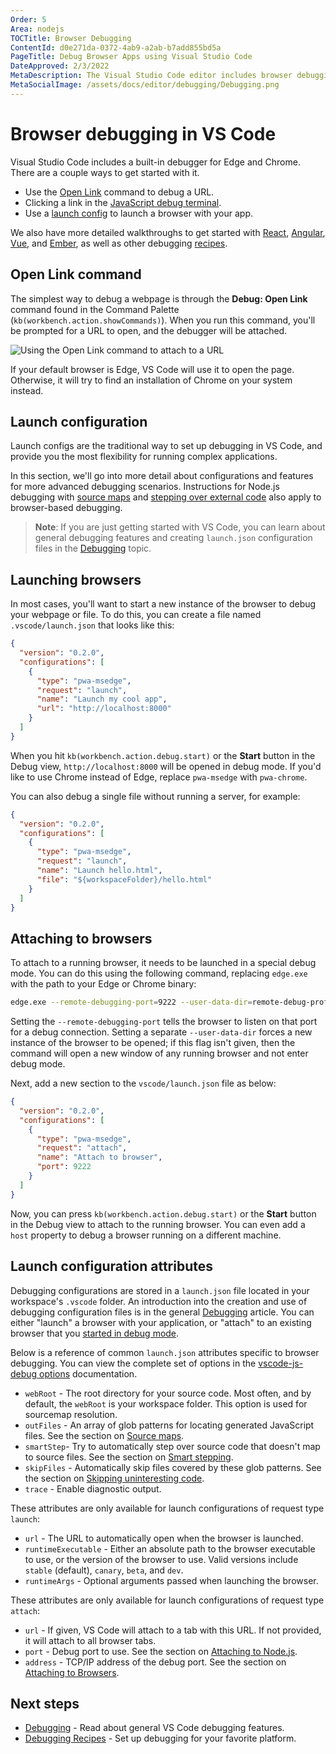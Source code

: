 ```yaml
---
Order: 5
Area: nodejs
TOCTitle: Browser Debugging
ContentId: d0e271da-0372-4ab9-a2ab-b7add855bd5a
PageTitle: Debug Browser Apps using Visual Studio Code
DateApproved: 2/3/2022
MetaDescription: The Visual Studio Code editor includes browser debugging support. Set breakpoints, step-in, inspect variables and more.
MetaSocialImage: /assets/docs/editor/debugging/Debugging.png
---
```

# Browser debugging in VS Code

Visual Studio Code includes a built-in debugger for Edge and Chrome. There are a couple ways to get started with it.

* Use the [Open Link](#open-link-command) command to debug a URL.
* Clicking a link in the [JavaScript debug terminal](/docs/nodejs/nodejs-debugging.md#javascript-debug-terminal).
* Use a [launch config](#launch-configuration) to launch a browser with your app.

We also have more detailed walkthroughs to get started with [React](/docs/nodejs/reactjs-tutorial), [Angular](/docs/nodejs/angular-tutorial), [Vue](/docs/nodejs/vuejs-tutorial), and [Ember](/docs/nodejs/emberjs-tutorial), as well as other debugging [recipes](/docs/nodejs/debugging-recipes).

## Open Link command

The simplest way to debug a webpage is through the **Debug: Open Link** command found in the Command Palette (`kb(workbench.action.showCommands)`). When you run this command, you'll be prompted for a URL to open, and the debugger will be attached.

![Using the Open Link command to attach to a URL](images/browser-debugging/debug-open-link.gif)

If your default browser is Edge, VS Code will use it to open the page. Otherwise, it will try to find an installation of Chrome on your system instead.

## Launch configuration

Launch configs are the traditional way to set up debugging in VS Code, and provide you the most flexibility for running complex applications.

In this section, we'll go into more detail about configurations and features for more advanced debugging scenarios. Instructions for Node.js debugging with [source maps](/docs/nodejs/nodejs-debugging.md#source-maps) and [stepping over external code](/docs/nodejs/nodejs-debugging.md#skipping-uninteresting-code) also apply to browser-based debugging.

>**Note**: If you are just getting started with VS Code, you can learn about general debugging features and creating `launch.json` configuration files in the [Debugging](/docs/editor/debugging.md) topic.

## Launching browsers

In most cases, you'll want to start a new instance of the browser to debug your webpage or file. To do this, you can create a file named `.vscode/launch.json` that looks like this:

```json
{
  "version": "0.2.0",
  "configurations": [
    {
      "type": "pwa-msedge",
      "request": "launch",
      "name": "Launch my cool app",
      "url": "http://localhost:8000"
    }
  ]
}
```

When you hit `kb(workbench.action.debug.start)` or the **Start** button in the Debug view, `http://localhost:8000` will be opened in debug mode. If you'd like to use Chrome instead of Edge, replace `pwa-msedge` with `pwa-chrome`.

You can also debug a single file without running a server, for example:

```json
{
  "version": "0.2.0",
  "configurations": [
    {
      "type": "pwa-msedge",
      "request": "launch",
      "name": "Launch hello.html",
      "file": "${workspaceFolder}/hello.html"
    }
  ]
}
```

## Attaching to browsers

To attach to a running browser, it needs to be launched in a special debug mode. You can do this using the following command, replacing `edge.exe` with the path to your Edge or Chrome binary:

```bash
edge.exe --remote-debugging-port=9222 --user-data-dir=remote-debug-profile
```

Setting the `--remote-debugging-port` tells the browser to listen on that port for a debug connection. Setting a separate `--user-data-dir` forces a new instance of the browser to be opened; if this flag isn't given, then the command will open a new window of any running browser and not enter debug mode.

Next, add a new section to the `vscode/launch.json` file as below:

```json
{
  "version": "0.2.0",
  "configurations": [
    {
      "type": "pwa-msedge",
      "request": "attach",
      "name": "Attach to browser",
      "port": 9222
    }
  ]
}
```

Now, you can press `kb(workbench.action.debug.start)` or the **Start** button in the Debug view to attach to the running browser. You can even add a `host` property to debug a browser running on a different machine.

## Launch configuration attributes

Debugging configurations are stored in a `launch.json` file located in your workspace's `.vscode` folder. An introduction into the creation and use of debugging configuration files is in the general [Debugging](/docs/editor/debugging.md#launch-configurations) article. You can either "launch" a browser with your application, or "attach" to an existing browser that you [started in debug mode](#attaching-to-browsers).

Below is a reference of common `launch.json` attributes specific to browser debugging. You can view the complete set of options in the [vscode-js-debug options](https://github.com/microsoft/vscode-js-debug/blob/main/OPTIONS.md) documentation.

* `webRoot` - The root directory for your source code. Most often, and by default, the `webRoot` is your workspace folder. This option is used for sourcemap resolution.
* `outFiles` - An array of glob patterns for locating generated JavaScript files. See the section on [Source maps](/docs/nodejs/nodejs-debugging.md#source-maps).
* `smartStep`- Try to automatically step over source code that doesn't map to source files. See the section on [Smart stepping](/docs/nodejs/nodejs-debugging.md#smart-stepping).
* `skipFiles` - Automatically skip files covered by these glob patterns. See the section on [Skipping uninteresting code](/docs/nodejs/nodejs-debugging.md#skipping-uninteresting-code).
* `trace` - Enable diagnostic output.

These attributes are only available for launch configurations of request type `launch`:

* `url` - The URL to automatically open when the browser is launched.
* `runtimeExecutable` - Either an absolute path to the browser executable to use, or the version of the browser to use. Valid versions include `stable` (default), `canary`, `beta`, and `dev`.
* `runtimeArgs` - Optional arguments passed when launching the browser.

These attributes are only available for launch configurations of request type `attach`:

* `url` - If given, VS Code will attach to a tab with this URL. If not provided, it will attach to all browser tabs.
* `port` - Debug port to use. See the section on [Attaching to Node.js](/docs/nodejs/nodejs-debugging.md#attaching-to-browsers).
* `address` - TCP/IP address of the debug port. See the section on [Attaching to Browsers](/docs/nodejs/nodejs-debugging.md#attaching-to-browsers).

## Next steps

* [Debugging](/docs/editor/debugging.md) - Read about general VS Code debugging features.
* [Debugging Recipes](/docs/nodejs/debugging-recipes.md) - Set up debugging for your favorite platform.
